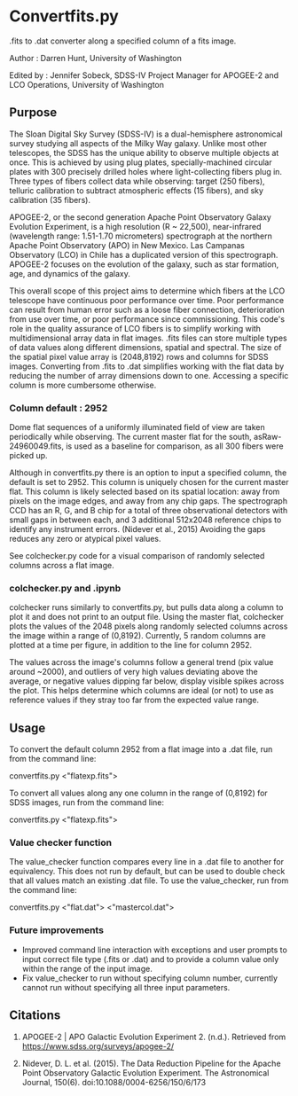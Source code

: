 # Convertfits.py

.fits to .dat converter along a specified column of a fits image.

Author : Darren Hunt, University of Washington

Edited by : Jennifer Sobeck, SDSS-IV Project Manager for APOGEE-2 and LCO Operations, University of Washington

## Purpose

The Sloan Digital Sky Survey (SDSS-IV) is a dual-hemisphere astronomical survey studying all aspects of the Milky Way galaxy. Unlike most other telescopes, the SDSS has the unique ability to observe multiple objects at once. This is achieved by using plug plates, specially-machined circular plates with 300 precisely drilled holes where light-collecting fibers plug in. Three types of fibers collect data while observing: target (250 fibers), telluric calibration to subtract atmospheric effects (15 fibers), and sky calibration (35 fibers).

APOGEE-2, or the second generation Apache Point Observatory Galaxy Evolution Experiment, is a high resolution (R ~ 22,500), near-infrared (wavelength range: 1.51-1.70 micrometers) spectrograph at the northern Apache Point Observatory (APO) in New Mexico. Las Campanas Observatory (LCO) in Chile has a duplicated version of this spectrograph. APOGEE-2 focuses on the evolution of the galaxy, such as star formation, age, and dynamics of the galaxy.

This overall scope of this project aims to determine which fibers at the LCO telescope have continuous poor performance over time. Poor performance can result from human error such as a loose fiber connection, deterioration from use over time, or poor performance since commissioning. This code's role in the quality assurance of LCO fibers is to simplify working with multidimensional array data in flat images. .fits files can store multiple types of data values along different dimensions, spatial and spectral. The size of the spatial pixel value array is (2048,8192) rows and columns for SDSS images. Converting from .fits to .dat simplifies working with the flat data by reducing the number of array dimensions down to one. Accessing a specific column is more cumbersome otherwise.

### Column default : 2952

Dome flat sequences of a uniformly illuminated field of view are taken periodically while observing. The current master flat for the south, asRaw-24960049.fits, is used as a baseline for comparison, as all 300 fibers were picked up.

Although in convertfits.py there is an option to input a specified column, the default is set to 2952. This column is uniquely chosen for the current master flat. This column is likely selected based on its spatial location: away from pixels on the image edges, and away from any chip gaps. The spectrograph CCD has an R, G, and B chip for a total of three observational detectors with small gaps in between each, and 3 additional 512x2048 reference chips to identify any instrument errors. (Nidever et al., 2015) Avoiding the gaps reduces any zero or atypical pixel values.

See colchecker.py code for a visual comparison of randomly selected columns across a flat image.

### colchecker.py and .ipynb

colchecker runs similarly to convertfits.py, but pulls data along a column to plot it and does not print to an output file. Using the master flat, colchecker plots the values of the 2048 pixels along randomly selected columns across the image within a range of (0,8192). Currently, 5 random columns are plotted at a time per figure, in addition to the line for column 2952.

The values across the image's columns follow a general trend (pix value around ~2000), and outliers of very high values deviating above the average, or negative values dipping far below, display visible spikes across the plot. This helps determine which columns are ideal (or not) to use as reference values if they stray too far from the expected value range.

## Usage

To convert the default column 2952 from a flat image into a .dat file, run from the command line:

convertfits.py <"flatexp.fits">

To convert all values along any one column in the range of (0,8192) for SDSS images, run from the command line:

convertfits.py <"flatexp.fits"> <col>

### Value checker function

The value_checker function compares every line in a .dat file to another for equivalency. This does not run by default, but can be used to double check that all values match an existing .dat file. To use the value_checker, run from the command line:

convertfits.py <"flat.dat"> <col> <"mastercol.dat">

### Future improvements

- Improved command line interaction with exceptions and user prompts to input correct file type (.fits or .dat) and to provide a column value only within the range of the input image.
- Fix value_checker to run without specifying column number, currently cannot run without specifying all three input parameters.

## Citations

1. APOGEE-2 | APO Galactic Evolution Experiment 2. (n.d.). Retrieved from https://www.sdss.org/surveys/apogee-2/

2. Nidever, D. L. et al. (2015). The Data Reduction Pipeline for the Apache Point Observatory Galactic Evolution Experiment. The Astronomical Journal, 150(6). doi:10.1088/0004-6256/150/6/173
